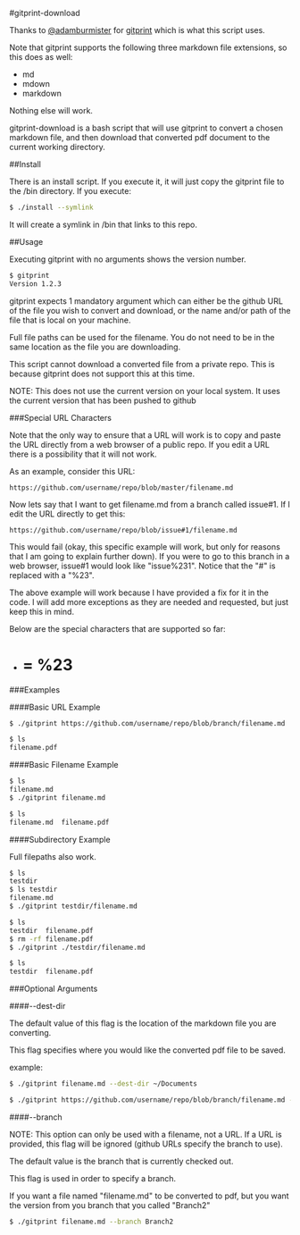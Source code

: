 #gitprint-download

Thanks to [@adamburmister](https://github.com/adamburmister) for [gitprint](https://github.com/adamburmister/gitprint.com)
which is what this script uses.

Note that gitprint supports the following three markdown file extensions, so
this does as well:
  * md
  * mdown
  * markdown

Nothing else will work.

gitprint-download is a bash script that will use gitprint to convert a chosen
markdown file, and then download that converted pdf document to the current
working directory.

##Install

There is an install script. If you execute it, it will just copy the gitprint
file to the /bin directory. If you execute:

```bash
$ ./install --symlink
```

It will create a symlink in /bin that links to this repo.

##Usage

Executing gitprint with no arguments shows the version number.

```bash
$ gitprint
Version 1.2.3
```

gitprint expects 1 mandatory argument which can either be the github URL of the
file you wish to convert and download, or the name and/or path of the file that
is local on your machine.

Full file paths can be used for the filename. You do not need to be in the same
location as the file you are downloading.

This script cannot download a converted file from a private repo. This is
because gitprint does not support this at this time.

NOTE: This does not use the current version on your local system. It uses the
current version that has been pushed to github

###Special URL Characters

Note that the only way to ensure that a URL will work is to copy and paste the
URL directly from a web browser of a public repo. If you edit a URL there is a
possibility that it will not work.

As an example, consider this URL:

```
https://github.com/username/repo/blob/master/filename.md
```

Now lets say that I want to get filename.md from a branch called issue#1. If I
edit the URL directly to get this:

```
https://github.com/username/repo/blob/issue#1/filename.md
```

This would fail (okay, this specific example will work, but only for reasons
that I am going to explain further down). If you were to go to this branch in a
web browser, issue#1 would look like "issue%231". Notice that the "#" is
replaced with a "%23".

The above example will work because I have provided a fix for it in the code. I
will add more exceptions as they are needed and requested, but just keep this in
mind.

Below are the special characters that are supported so far:
  * # = %23


###Examples

####Basic URL Example

```bash
$ ./gitprint https://github.com/username/repo/blob/branch/filename.md

$ ls
filename.pdf
```

####Basic Filename Example

```bash
$ ls
filename.md
$ ./gitprint filename.md

$ ls
filename.md  filename.pdf
```

####Subdirectory Example

Full filepaths also work.

```bash
$ ls
testdir
$ ls testdir
filename.md
$ ./gitprint testdir/filename.md

$ ls
testdir  filename.pdf
$ rm -rf filename.pdf
$ ./gitprint ./testdir/filename.md

$ ls
testdir  filename.pdf
```

###Optional Arguments

####--dest-dir

The default value of this flag is the location of the markdown file you are
converting.

This flag specifies where you would like the converted pdf file to be saved.

example:

```bash
$ ./gitprint filename.md --dest-dir ~/Documents
```

```bash
$ ./gitprint https://github.com/username/repo/blob/branch/filename.md --dest-dir ~/Documents
```

####--branch

NOTE: This option can only be used with a filename, not a URL. If a URL is
provided, this flag will be ignored (github URLs specify the branch to use).

The default value is the branch that is currently checked out.

This flag is used in order to specify a  branch.

If you want a file named "filename.md" to be converted to pdf, but you want the
version from you branch that you called "Branch2"

```bash
$ ./gitprint filename.md --branch Branch2
```



